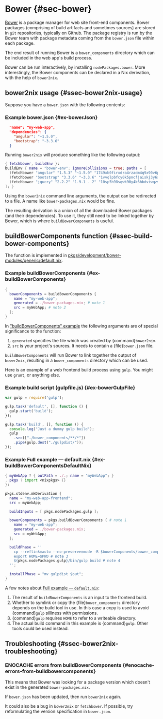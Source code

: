# Bower {#sec-bower}

[Bower](https://bower.io) is a package manager for web site front-end components. Bower packages (comprising of build artifacts and sometimes sources) are stored in `git` repositories, typically on Github. The package registry is run by the Bower team with package metadata coming from the `bower.json` file within each package.

The end result of running Bower is a `bower_components` directory which can be included in the web app's build process.

Bower can be run interactively, by installing `nodePackages.bower`. More interestingly, the Bower components can be declared in a Nix derivation, with the help of `bower2nix`.

## bower2nix usage {#ssec-bower2nix-usage}

Suppose you have a `bower.json` with the following contents:

### Example bower.json {#ex-bowerJson}

```json
  "name": "my-web-app",
  "dependencies": {
    "angular": "~1.5.0",
    "bootstrap": "~3.3.6"
  }
```

Running `bower2nix` will produce something like the following output:

```nix
{ fetchbower, buildEnv }:
buildEnv { name = "bower-env"; ignoreCollisions = true; paths = [
  (fetchbower "angular" "1.5.3" "~1.5.0" "1749xb0firxdra4rzadm4q9x90v6pzkbd7xmcyjk6qfza09ykk9y")
  (fetchbower "bootstrap" "3.3.6" "~3.3.6" "1vvqlpbfcy0k5pncfjaiskj3y6scwifxygfqnw393sjfxiviwmbv")
  (fetchbower "jquery" "2.2.2" "1.9.1 - 2" "10sp5h98sqwk90y4k6hbdviwqzvzwqf47r3r51pakch5ii2y7js1")
]; }
```

Using the `bower2nix` command line arguments, the output can be redirected to a file. A name like `bower-packages.nix` would be fine.

The resulting derivation is a union of all the downloaded Bower packages (and their dependencies). To use it, they still need to be linked together by Bower, which is where `buildBowerComponents` is useful.

## buildBowerComponents function {#ssec-build-bower-components}

The function is implemented in [pkgs/development/bower-modules/generic/default.nix](https://github.com/NixOS/nixpkgs/blob/master/pkgs/development/bower-modules/generic/default.nix).

### Example buildBowerComponents {#ex-buildBowerComponents}

```nix
{
  bowerComponents = buildBowerComponents {
    name = "my-web-app";
    generated = ./bower-packages.nix; # note 1
    src = myWebApp; # note 2
  };
}
```

In ["buildBowerComponents" example](#ex-buildBowerComponents) the following arguments are of special significance to the function:

1. `generated` specifies the file which was created by {command}`bower2nix`.
2. `src` is your project's sources. It needs to contain a {file}`bower.json` file.

`buildBowerComponents` will run Bower to link together the output of `bower2nix`, resulting in a `bower_components` directory which can be used.

Here is an example of a web frontend build process using `gulp`. You might use `grunt`, or anything else.

### Example build script (gulpfile.js) {#ex-bowerGulpFile}

```javascript
var gulp = require('gulp');

gulp.task('default', [], function () {
  gulp.start('build');
});

gulp.task('build', [], function () {
  console.log("Just a dummy gulp build");
  gulp
    .src(["./bower_components/**/*"])
    .pipe(gulp.dest("./gulpdist/"));
});
```

### Example Full example — default.nix {#ex-buildBowerComponentsDefaultNix}

```nix
{ myWebApp ? { outPath = ./.; name = "myWebApp"; }
, pkgs ? import <nixpkgs> {}
}:

pkgs.stdenv.mkDerivation {
  name = "my-web-app-frontend";
  src = myWebApp;

  buildInputs = [ pkgs.nodePackages.gulp ];

  bowerComponents = pkgs.buildBowerComponents { # note 1
    name = "my-web-app";
    generated = ./bower-packages.nix;
    src = myWebApp;
  };

  buildPhase = ''
    cp --reflink=auto --no-preserve=mode -R $bowerComponents/bower_components . # note 2
    export HOME=$PWD # note 3
    ${pkgs.nodePackages.gulp}/bin/gulp build # note 4
  '';

  installPhase = "mv gulpdist $out";
}
```

A few notes about [Full example — `default.nix`](#ex-buildBowerComponentsDefaultNix):

1. The result of `buildBowerComponents` is an input to the frontend build.
2. Whether to symlink or copy the {file}`bower_components` directory depends on the build tool in use.
   In this case a copy is used to avoid {command}`gulp` silliness with permissions.
3. {command}`gulp` requires `HOME` to refer to a writeable directory.
4. The actual build command in this example is {command}`gulp`. Other tools could be used instead.

## Troubleshooting {#ssec-bower2nix-troubleshooting}

### ENOCACHE errors from buildBowerComponents {#enocache-errors-from-buildbowercomponents}

This means that Bower was looking for a package version which doesn't exist in the generated `bower-packages.nix`.

If `bower.json` has been updated, then run `bower2nix` again.

It could also be a bug in `bower2nix` or `fetchbower`. If possible, try reformulating the version specification in `bower.json`.
